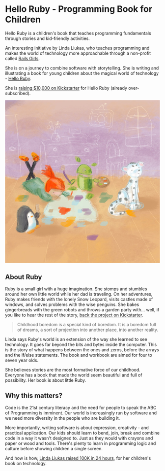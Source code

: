 # Hello Ruby - Programming Book for Children

Hello Ruby is a children's book that teaches programming fundamentals through stories and kid-friendly activities.

An interesting initiative by Linda Liukas, who teaches programming and makes the world of technology more approachable through a non-profit called <a href="http://railsgirls.com/">Rails Girls</a>.

She is on a journey to combine software with storytelling. She is writing and illustrating a book for young children about the magical world of technology - <a href="http://helloruby.com/">Hello Ruby</a>.

She is <a href="http://www.kickstarter.com/projects/lindaliukas/hello-ruby">raising $10,000 on Kickstarter</a> for Hello Ruby (already over-subscribed).

![Hello Ruby)](/static/2014/hello-ruby.jpg)

## About Ruby

Ruby is a small girl with a huge imagination. She stomps and stumbles around her own little world while her dad is traveling. On her adventures, Ruby makes friends with the lonely Snow Leopard, visits castles made of windows, and solves problems with the wise penguins. She bakes gingerbreads with the green robots and throws a garden party with... well, if you like to hear the rest of the story, <a href="http://www.kickstarter.com/projects/lindaliukas/hello-ruby">back the project on Kickstarter</a>.

> Childhood boredom is a special kind of boredom. It is a boredom full of dreams, a sort of projection into another place, into another reality.

Linda says Ruby's world is an extension of the way she learned to see technology. It goes far beyond the bits and bytes inside the computer. This is the story of what happens between the ones and zeros, before the arrays and the if/else statements. The book and workbook are aimed for four to seven year olds.

She believes stories are the most formative force of our childhood. Everyone has a book that made the world seem beautiful and full of possibility. Her book is about little Ruby.

## Why this matters?

Code is the 21st century literacy and the need for people to speak the ABC of Programming is imminent. Our world is increasingly run by software and we need more diversity in the people who are building it.

More importantly, writing software is about expression, creativity - and practical application. Our kids should learn to bend, join, break and combine code in a way it wasn't designed to. Just as they would with crayons and paper or wood and tools. There's plenty to learn in programming logic and culture before showing children a single screen.

And how is how, <a href="http://lindaliukas.tumblr.com/post/77372344314/my-childrens-book-on-technology-raised-100k-within-24">Linda Liukas raised 100K in 24 hours</a>, for her children's book on technology.
